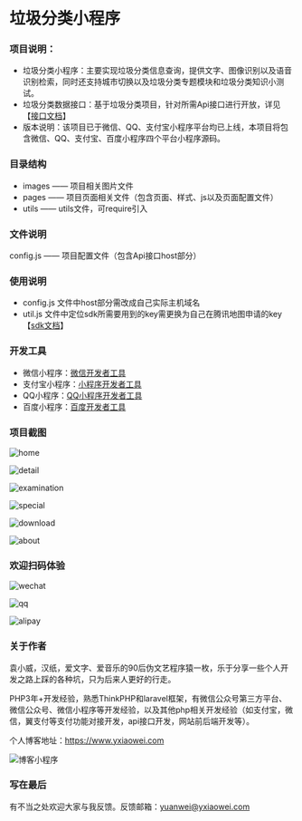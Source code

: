 # 垃圾分类小程序
### 项目说明：
- 垃圾分类小程序：主要实现垃圾分类信息查询，提供文字、图像识别以及语音识别检索，同时还支持城市切换以及垃圾分类专题模块和垃圾分类知识小测试。
- 垃圾分类数据接口：基于垃圾分类项目，针对所需Api接口进行开放，详见【[接口文档](https://www.yxiaowei.com/docs)】
- 版本说明：该项目已于微信、QQ、支付宝小程序平台均已上线，本项目将包含微信、QQ、支付宝、百度小程序四个平台小程序源码。
### 目录结构
- images —— 项目相关图片文件
- pages —— 项目页面相关文件（包含页面、样式、js以及页面配置文件）
- utils —— utils文件，可require引入
### 文件说明
config.js —— 项目配置文件（包含Api接口host部分）

### 使用说明
- config.js 文件中host部分需改成自己实际主机域名
- util.js 文件中定位sdk所需要用到的key需更换为自己在腾讯地图申请的key【[sdk文档](https://lbs.qq.com/product/miniapp/jssdk/)】

### 开发工具
- 微信小程序：[微信开发者工具](https://developers.weixin.qq.com/miniprogram/dev/devtools/download.html)
- 支付宝小程序：[小程序开发者工具](https://q.qq.com/wiki/devtool/changelog.html#开发者工具更新日志)
- QQ小程序：[QQ小程序开发者工具](https://q.qq.com/wiki/devtool/changelog.html#开发者工具更新日志)
- 百度小程序：[百度开发者工具](https://smartprogram.baidu.com/docs/introduction/tool/)

### 项目截图
![home](https://github.com/joelingwei/rubbish/blob/master/images/01.png)

![detail](https://github.com/joelingwei/rubbish/blob/master/images/02.png)

![examination](https://github.com/joelingwei/rubbish/blob/master/images/03.jpg)

![special](https://github.com/joelingwei/rubbish/blob/master/images/04.jpg)

![download](https://github.com/joelingwei/rubbish/blob/master/images/05.png)

![about](https://github.com/joelingwei/rubbish/blob/master/images/06.png)

### 欢迎扫码体验
![wechat](https://github.com/joelingwei/rubbish/blob/master/images/wechat.jpg)

![qq](https://github.com/joelingwei/rubbish/blob/master/images/qq.jpg)

![alipay](https://github.com/joelingwei/rubbish/blob/master/images/alipay.jpg)

### 关于作者
袁小威，汉纸，爱文字、爱音乐的90后伪文艺程序猿一枚，乐于分享一些个人开发之路上踩的各种坑，只为后来人更好的行走。 

PHP3年+开发经验，熟悉ThinkPHP和laravel框架，有微信公众号第三方平台、微信公众号、微信小程序等开发经验，以及其他php相关开发经验（如支付宝，微信，翼支付等支付功能对接开发，api接口开发，网站前后端开发等）。

个人博客地址：https://www.yxiaowei.com

![博客小程序](https://github.com/joelingwei/rubbish/blob/master/images/wx_rotine.jpg)

### 写在最后
有不当之处欢迎大家与我反馈。反馈邮箱：yuanwei@yxiaowei.com